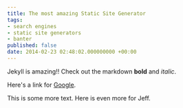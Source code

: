 ```yaml
---
title: The most amazing Static Site Generator
tags:
- search engines
- static site generators
- banter
published: false
date: 2014-02-23 02:48:02.000000000 +00:00
---
```

Jekyll is amazing!! Check out the markdown **bold** and *italic*. 

Here's a link for [Google](http://www.google.com).

This is some more text. Here is even more for Jeff.
